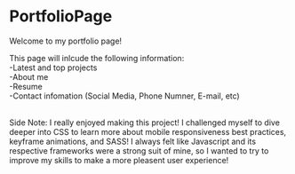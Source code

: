 # PortfolioPage

Welcome to my portfolio page! 

This page will inlcude the following information: <br />
-Latest and top projects <br/>
-About me <br/>
-Resume <br/>
-Contact infomation (Social Media, Phone Numner, E-mail, etc) <br/> <br/>

Side Note: I really enjoyed making this project! I challenged myself to dive deeper into CSS to learn more about mobile responsiveness best practices, keyframe animations, and SASS! I always felt like Javascript and its respective frameworks were a strong suit of mine, so I wanted to try to improve my skills to make a more pleasent user experience!
